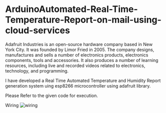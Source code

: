 # ArduinoAutomated-Real-Time-Temperature-Report-on-mail-using-cloud-services
Adafruit Industries is an open-source hardware company based in New York City. It was founded by Limor Fried in 2005. The company designs, manufactures and sells a number of electronics products, electronics components, tools and accessories. It also produces a number of learning resources, including live and recorded videos related to electronics, technology, and programming.

I have developed a Real Time Automated Temperature and Humidity Report generation system uing esp8266 microcontroller
using adafruit library.

Please Refer to the given code for execution.

Wiring
![wiring](https://user-images.githubusercontent.com/26552171/51074854-34f16f00-16aa-11e9-8316-dbdedab2d9e4.jpg)

